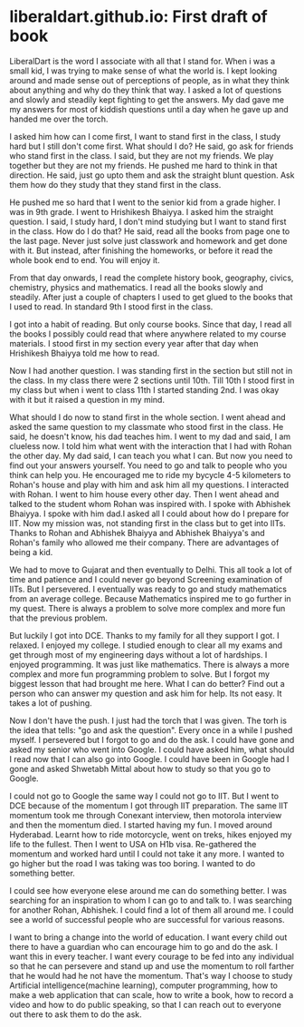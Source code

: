 # liberaldart.github.io: First draft of book

LiberalDart is the word I associate with all that I stand for. When i was a small kid, I was trying to make sense of what the world is. I kept looking around and made sense out of perceptions of people, as in what they think about anything and why do they think that way. 
I asked a lot of questions and slowly and steadily kept fighting to get the answers. My dad gave me my answers for most of kiddish questions until a day when he gave up and handed me over the torch.

I asked him how can I come first, I want to stand first in the class, I study hard but I still don't come first. What should I do? He said, go ask for friends who stand first in the class.
I said, but they are not my friends. We play together but they are not my friends. He pushed me hard to think in that direction. He said, just go upto them and ask the straight blunt question. Ask them how do they study that they stand first in the class.

He pushed me so hard that I went to the senior kid from a grade higher. I was in 9th grade. I went to Hrishikesh Bhaiyya. I asked him the straight question. 
I said, I study hard, I don't mind studying but I want to stand first in the class. How do I do that?
He said, read all the books from page one to the last page. Never just solve just classwork and homework and get done with it. But instead, after finishing the homeworks, or before it read the whole book end to end. You will enjoy it.

From that day onwards, I read the complete history book, geography, civics, chemistry, physics and mathematics. I read all the books slowly and steadily. After just a couple of chapters I used to get glued to the books that I used to read. 
In standard 9th I stood first in the class.

I got into a habit of reading. But only course books. Since that day, I read all the books I possibly could read that where anywhere related to my course materials. I stood first in my section every year after that day when Hrishikesh Bhaiyya told me how to read.

Now I had another question. I was standing first in the section but still not in the class. In my class there were 2 sections until 10th. Till 10th I stood first in my class but when i went to class 11th I started standing 2nd. I was okay with it but it raised a question in my mind.

What should I do now to stand first in the whole section. I went ahead and asked the same question to my classmate who stood first in the class. He said, he doesn't know, his dad teaches him.
I went to my dad and said, I am clueless now. I told him what went with the interaction that I had with Rohan the other day. 
My dad said, I can teach you what I can. But now you need to find out your answers yourself. You need to go and talk to people who you think can help you. 
He encouraged me to ride my bycycle 4-5 kilometers to Rohan's house and play with him and ask him all my questions. I interacted with Rohan. I went to him house every other day.
Then I went ahead and talked to the student whom Rohan was inspired with. I spoke with Abhishek Bhaiyya. I spoke with him dad.I asked all I could about how do I prepare for IIT. Now my mission was, not standing first in the class but to get into IITs. Thanks to Rohan and Abhishek Bhaiyya and Abhishek Bhaiyya's and Rohan's family who allowed me their company. There are advantages of being a kid.

We had to move to Gujarat and then eventually to Delhi. This all took a lot of time and patience and I could never go beyond Screening examination of IITs. But I persevered. I eventually was ready to go and study mathematics from an average college. Because Mathematics inspired me to go further in my quest. There is always a problem to solve more complex and more fun that the previous problem.

But luckily I got into DCE. Thanks to my family for all they support I got.
I relaxed. I enjoyed my college. I studied enough to clear all my exams and get through most of my engineering days without a lot of hardships. 
I enjoyed programming. It was just like mathematics. There is always a more complex and more fun programming problem to solve. But I forgot my biggest lesson that had brought me here. What I can do better? Find out a person who can answer my question and ask him for help. Its not easy. It takes a lot of pushing.

Now I don't have the push. I just had the torch that I was given. The torh is the idea that tells: "go and ask the question". Every once in a while I pushed myself. I persevered but I forgot to go and do the ask. I could have gone and asked my senior who went into Google. I could have asked him, what should I read now that I can also go into Google. I could have been in Google had I gone and asked Shwetabh Mittal about how to study so that you go to Google.

I could not go to Google the same way I could not go to IIT. But I went to DCE because of the momentum I got through IIT preparation.
The same IIT momentum took me through Conexant interview, then motorola interview and then the momentum died. I started having my fun. I moved around Hyderabad. Learnt how to ride motorcycle, went on treks, hikes enjoyed my life to the fullest. Then I went to USA on H1b visa. Re-gathered the momentum and worked hard until I could not take it any more. 
I wanted to go higher but the road I was taking was too boring. I wanted to do something better.

I could see how everyone elese around me can do something better. I was searching for an inspiration to whom I can go to and talk to. I was searching for another Rohan, Abhishek. I could find a lot of them all around me. I could see a world of successful people who are successful for various reasons.

I want to bring a change into the world of education. I want every child out there to have a guardian who can encourage him to go and do the ask. I want this in every teacher. I want every courage to be fed into any individual so that he can persevere and stand up and use the momentum to roll farther that he would had he not have the momentum. That's way I choose to study Artificial intelligence(machine learning), computer programming, how to make a web application that can scale, how to write a book, how to record a video and how to do public speaking, so that I can reach out to everyone out there to ask them to do the ask.
